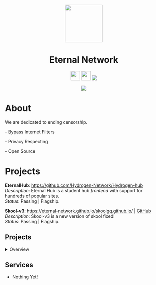 <p align="center">
<img width="120px" src="https://avatars.githubusercontent.com/u/138321129?v=4">
</p>

<h1 align="center">Eternal Network</h1>

<p align="center">
<a href="https://discord.gg/QGwumCE4"><img height="30px" src="https://img.shields.io/badge/Discord-7289DA?style=for-the-badge&logo=discord&logoColor=white"><img></a>
<a href="https://github.com/Eternal-Network"><img height="30px" src="https://img.shields.io/badge/Github-0E0301?style=for-the-badge&logo=github&logoColor=white"><img></a>
<a href="https://hydrogen-network.gitbook.io/"><img src="https://img.shields.io/badge/Docs-2e8555?style=for-the-badge&logo=gitbook&logoColor=white"></a>
  <p align="center">
<a href="https://hydrogen-network.github.io/"><img src="https://img.shields.io/website?down_message=hydrogen-network.github.io%20is%20down%20&style=for-the-badge&up_message=hydrogen-network.github.io%20is%20up%21&url=https%3A%2F%2Fhydrogen-network.github.io"></img></a>
  </p>
</p>

<h1>About</h1>
<p>
  We are dedicated to ending censorship.
</p>

<p>
- Bypass Internet Filters
  <p>
- Privacy Respecting
  </p>

  <p>
- Open Source
    </p>
</p>

<h1>Projects</h1>

**EternalHub**: https://github.com/Hydrogen-Network/Hydrogen-hub
<br>
*Description*: Eternal Hub is a student hub *frontend* with support for hundreds of popular sites.
<br>
*Status*: Passing | Flagship. 

**Skool-v3**: https://eternal-network.github.io/skoolgq.github.io/ | [GitHub](https://github.com/Hydrogen-Network/skoolgq.github.io)
<br>
*Description*: Skool-v3 is a new version of skool fixed!
<br>
*Status*: Passing | Flagship. 


## Projects
<details>
<summary>Overview</summary>

### Active
- [Ultraviolet](https://github.com/titaniumnetwork-dev/Ultraviolet)
- [Holy Unblocker](https://github.com/QuiteAFancyEmerald/Holy-Unblocker)
- [Incognito](https://github.com/caracal-js/Incognito)
- [Hypertabs](https://github.com/B3ATDROP3R/Hypertabs)
- [Ludicrous](https://github.com/titaniumnetwork-dev/Ludicrous)


### Affiliated
- [Exploits and Hacks](https://github.com/neealdon3/Exploits-and-Hacks)
- [OG proxy(a template for proxys using dynamic)](https://github.com/neealdon3/og-proxy/tree/master)

### Old
- Nothing yet!

</details>

## Services
- Nothing Yet!
